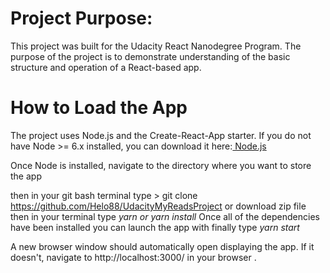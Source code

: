 # Project Purpose:
This project was built for the Udacity React Nanodegree Program. The purpose of the project is to demonstrate understanding of the basic structure and operation of a React-based app.

# How to Load the App

The project uses Node.js and the Create-React-App starter. If you do not have Node >= 6.x installed, you can download it here:<a href="https://nodejs.org/en/download/"> Node.js </a>

Once Node is installed, navigate to the directory where you want to store the app

then in your git bash terminal type > git clone https://github.com/Helo88/UdacityMyReadsProject or download zip file 
<br>
then in your terminal type 
<i>yarn or yarn install</i>
Once all of the dependencies have been installed you can launch the app with
finally type 
<i>yarn start</i>
 
A new browser window should automatically open displaying the app. If it doesn't, navigate to http://localhost:3000/ in your browser .


